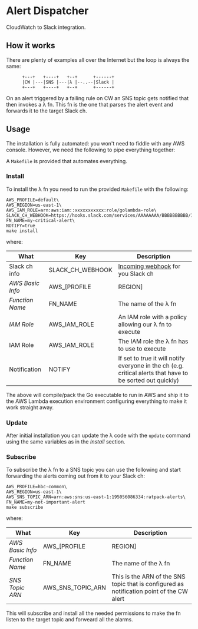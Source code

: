 # Alert Dispatcher

CloudWatch to Slack integration.

## How it works

There are plenty of examples all over the Internet but the loop is
always the same:

          +---+   +----+   +--+      +------+
          |CW |---|SNS |---|λ |--..--|Slack |
          +---+   +----+   +--+      +------+

On an alert triggered by a failing rule on CW an SNS topic gets
notified that then invokes a λ fn. This fn is the one that parses the
alert event and forwards it to the target Slack ch.

## Usage

The installation is fully automated: you won't need to fiddle with any
AWS console. However, we need the following to pipe everything
together:

A `Makefile` is provided that automates everything.

### Install

To install the λ fn you need to run the provided `Makefile` with the
following:

```shell
AWS_PROFILE=default\
AWS_REGION=us-east-1\
AWS_IAM_ROLE=arn:aws:iam::xxxxxxxxxxx:role/golambda-role\
SLACK_CH_WEBHOOK=https://hooks.slack.com/services/AAAAAAAA/BBBBBBBBBB/123456789abcde\
FN_NAME=my-critical-alert\
NOTIFY=true
make install
```

where:

| What | Key | Description |
|------|-----|-------------|
|  Slack ch info | SLACK_CH_WEBHOOK | [Incoming webhook](https://api.slack.com/incoming-webhooks) for you Slack ch |
| *AWS Basic Info* | AWS_[PROFILE|REGION] | Amazon Credentials profile and region to work with |
| *Function Name* | FN_NAME | The name of the λ fn |
| *IAM Role* | AWS_IAM_ROLE | An IAM role with a policy allowing our λ fn to execute |
| IAM Role | AWS_IAM_ROLE | The IAM role the λ fn has to use to execute |
| Notification | NOTIFY | If set to *true* it will notify everyone in the ch (e.g. critical alerts that have to be sorted out quickly) |

The above will compile/pack the Go executable to run in AWS and ship
it to the AWS Lambda execution environment configuring everything to
make it work straight away.

### Update

After initial installation you can update the λ code with the `update`
command using the same variables as in the *Install* section.

### Subscribe

To subscribe the λ fn to a SNS topic you can use the following and
start forwarding the alerts coming out from it to your Slack ch:

```shell
AWS_PROFILE=hbc-common\
AWS_REGION=us-east-1\
AWS_SNS_TOPIC_ARN=arn:aws:sns:us-east-1:195056086334:ratpack-alerts\
FN_NAME=my-not-important-alert
make subscribe
```

where:

| What | Key | Description |
|------|-----|-------------|
| *AWS Basic Info* | AWS_[PROFILE|REGION] | Amazon Credentials profile and region to work with |
| *Function Name* | FN_NAME | The name of the λ fn |
| *SNS Topic ARN* | AWS_SNS_TOPIC_ARN | This is the ARN of the SNS topic that is configured as notification point of the CW alert |

This will subscribe and install all the needed permissions to make the
fn listen to the target topic and forweard all the alarms.

